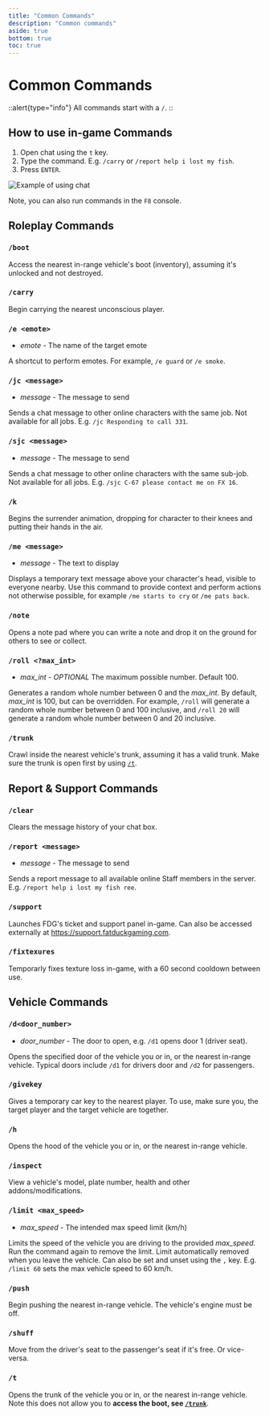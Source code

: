```yaml
---
title: "Common Commands"
description: "Common commands"
aside: true
bottom: true
toc: true
---
```


# Common Commands

::alert{type="info"}
All commands start with a `/`.
::


## How to use in-game Commands

1. Open chat using the `t` key.
2. Type the command. E.g. `/carry` or `/report help i lost my fish`.
3. Press `ENTER`.

![Example of using chat](https://cdn.discordapp.com/attachments/631032788849524737/1119921816413147266/reportgif2.gif)

Note, you can also run commands in the `F8` console.

## Roleplay Commands

### `/boot`

Access the nearest in-range vehicle's boot (inventory), assuming it's unlocked and not destroyed.

### `/carry`

Begin carrying the nearest unconscious player.

### `/e <emote>`

- _emote_ - The name of the target emote

A shortcut to perform emotes. For example, `/e guard` or `/e smoke`.

### `/jc <message>`

- *message* - The message to send

Sends a chat message to other online characters with the same job. Not available for all jobs. E.g. `/jc Responding to call 331`.

### `/sjc <message>`

- *message* - The message to send

Sends a chat message to other online characters with the same sub-job. Not available for all jobs. E.g. `/sjc C-67 please contact me on FX 16`.

### `/k`

Begins the surrender animation, dropping for character to their knees and putting their hands in the air.

### `/me <message>`

- _message_ - The text to display

Displays a temporary text message above your character's head, visible to everyone nearby. Use this command to provide context and perform actions not otherwise possible, for example `/me starts to cry` or `/me pats back`.

### `/note`

Opens a note pad where you can write a note and drop it on the ground for others to see or collect.

### `/roll <?max_int>`

- *max_int* - *OPTIONAL* The maximum possible number. Default 100.

Generates a random whole number between 0 and the *max_int*. By default, *max_int* is 100, but can be overridden. For example, `/roll` will generate a random whole number between 0 and 100 inclusive, and `/roll 20` will generate a random whole number between 0 and 20 inclusive.

### `/trunk` 

Crawl inside the nearest vehicle's trunk, assuming it has a valid trunk. Make sure the trunk is open first by using [`/t`](#t).

## Report & Support Commands

### `/clear`

Clears the message history of your chat box.

### `/report <message>`

- _message_ - The message to send

Sends a report message to all available online Staff members in the server. E.g. `/report help i lost my fish ree`.

### `/support`

Launches FDG's ticket and support panel in-game. Can also be accessed externally at https://support.fatduckgaming.com.

### `/fixtexures`

Temporarly fixes texture loss in-game, with a 60 second cooldown between use.


## Vehicle Commands

### `/d<door_number>`

- _door_number_ - The door to open, e.g. `/d1` opens door 1 (driver seat).

Opens the specified door of the vehicle you or in, or the nearest in-range vehicle. Typical doors include `/d1` for drivers door and `/d2` for passengers.

### `/givekey`

Gives a temporary car key to the nearest player. To use, make sure you, the target player and the target vehicle are together.


### `/h`

Opens the hood of the vehicle you or in, or the nearest in-range vehicle.

### `/inspect` 

View a vehicle's model, plate number, health and other addons/modifications.

### `/limit <max_speed>` 

- *max_speed* - The intended max speed limit (km/h)

Limits the speed of the vehicle you are driving to the provided *max_speed*. Run the command again to remove the limit. Limit automatically removed when you leave the vehicle. Can also be set and unset using the `,` key. E.g. `/limit 60` sets the max vehicle speed to 60 km/h.

### `/push`

Begin pushing the nearest in-range vehicle. The vehicle's engine must be off.

### `/shuff`

Move from the driver's seat to the passenger's seat if it's free. Or vice-versa.

### `/t`

Opens the trunk of the vehicle you or in, or the nearest in-range vehicle. Note this does not allow you to **access the boot, see [`/trunk`](#trunk)**.

